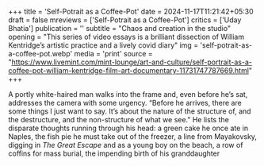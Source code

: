 +++
title = 'Self-Potrait as a Coffee-Pot'
date = 2024-11-17T11:21:42+05:30
draft = false
mreviews = ['Self-Potrait as a Coffee-Pot']
critics = ['Uday Bhatia']
publication = ''
subtitle = "Chaos and creation in the studio"
opening = "This series of video essays is a brilliant dissection of William Kentridge’s artistic practice and a lively covid diary"
img = 'self-potrait-as-a-coffee-pot.webp'
media = 'print'
source = "https://www.livemint.com/mint-lounge/art-and-culture/self-portrait-as-a-coffee-pot-william-kentridge-film-art-documentary-11731747787669.html"
+++

A portly white-haired man walks into the frame and, even before he’s sat, addresses the camera with some urgency. “Before he arrives, there are some things I just want to say. It’s about the nature of the structure of, and the destructure, and the non-structure of what we see." He lists the disparate thoughts running through his head: a green cake he once ate in Naples, the fish pie he must take out of the freezer, a line from Mayakovsky, digging in _The Great Escape_ and as a young boy on the beach, a row of coffins for mass burial, the impending birth of his granddaughter
